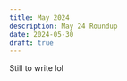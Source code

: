 ```yaml
---
title: May 2024
description: May 24 Roundup
date: 2024-05-30
draft: true
---
```


Still to write lol